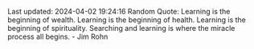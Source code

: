 Last updated: 2024-04-02 19:24:16
Random Quote: Learning is the beginning of wealth. Learning is the beginning of health. Learning is the beginning of spirituality. Searching and learning is where the miracle process all begins. - Jim Rohn